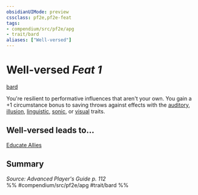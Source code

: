 ```yaml
---
obsidianUIMode: preview
cssclass: pf2e,pf2e-feat
tags:
- compendium/src/pf2e/apg
- trait/bard
aliases: ["Well-versed"]
---
```

# Well-versed  *Feat 1*  
[bard](rules/traits/bard.md)  


You're resilient to performative influences that aren't your own. You gain a +1 circumstance bonus to saving throws against effects with the [auditory](rules/traits/auditory.md), [illusion](rules/traits/illusion.md), [linguistic](rules/traits/linguistic.md), [sonic](rules/traits/sonic.md), or [visual](rules/traits/visual.md) traits.

## Well-versed leads to...

[Educate Allies](compendium/feats/educate-allies-apg.md)

## Summary

*Source: Advanced Player's Guide p. 112*  
%% #compendium/src/pf2e/apg #trait/bard %%